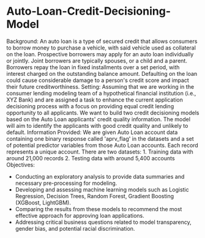 # Auto-Loan-Credit-Decisioning-Model
Background:
An auto loan is a type of secured credit that allows consumers to borrow money to purchase a vehicle, with said vehicle used as collateral on the loan. Prospective borrowers may apply for an auto loan individually or jointly. Joint borrowers are typically spouses, or a child and a parent. Borrowers repay the loan in fixed installments over a set period, with interest charged on the outstanding balance amount. Defaulting on the loan could cause considerable damage to a person's credit score and impact their future creditworthiness.
Setting:
Assuming that we are working in the consumer lending modeling team of a hypothetical financial institution (i.e., XYZ Bank) and are assigned a task to enhance the current application decisioning process with a focus on providing equal credit lending opportunity to all applicants. We want to build two credit decisioning models based on the Auto Loan applicants' credit quality information. The model will aim to identify the applicants with good credit quality and unlikely to default.
Information Provided:
We are given Auto Loan account data containing one binary response called 'aprv_flag' in the datasets and a set of potential predictor variables from those Auto Loan accounts. Each record represents a unique account. There are two datasets: 1. Training data with around 21,000 records 2. Testing data with around 5,400 accounts
Objectives:
- Conducting an exploratory analysis to provide data summaries and necessary pre-processing for modeling.
- Developing and assessing machine learning models such as Logistic Regression, Decision Trees, Random Forest, Gradient Boosting (XGBoost, LightGBM).
- Comparing the results from these models to recommend the most effective approach for approving loan applications.
- Addressing critical business questions related to model transparency, gender bias, and potential racial discrimination.
